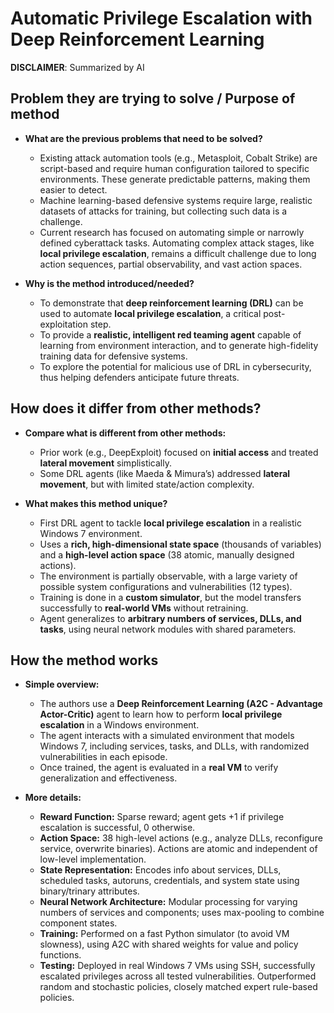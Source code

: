 # Automatic Privilege Escalation with Deep Reinforcement Learning

**DISCLAIMER**: Summarized by AI

## Problem they are trying to solve / Purpose of method

- **What are the previous problems that need to be solved?**
  - Existing attack automation tools (e.g., Metasploit, Cobalt Strike) are script-based and require human configuration tailored to specific environments. These generate predictable patterns, making them easier to detect.
  - Machine learning-based defensive systems require large, realistic datasets of attacks for training, but collecting such data is a challenge.
  - Current research has focused on automating simple or narrowly defined cyberattack tasks. Automating complex attack stages, like **local privilege escalation**, remains a difficult challenge due to long action sequences, partial observability, and vast action spaces.

- **Why is the method introduced/needed?**
  - To demonstrate that **deep reinforcement learning (DRL)** can be used to automate **local privilege escalation**, a critical post-exploitation step.
  - To provide a **realistic, intelligent red teaming agent** capable of learning from environment interaction, and to generate high-fidelity training data for defensive systems.
  - To explore the potential for malicious use of DRL in cybersecurity, thus helping defenders anticipate future threats.

## How does it differ from other methods?

- **Compare what is different from other methods:**
  - Prior work (e.g., DeepExploit) focused on **initial access** and treated **lateral movement** simplistically.
  - Some DRL agents (like Maeda & Mimura’s) addressed **lateral movement**, but with limited state/action complexity.

- **What makes this method unique?**
  - First DRL agent to tackle **local privilege escalation** in a realistic Windows 7 environment.
  - Uses a **rich, high-dimensional state space** (thousands of variables) and a **high-level action space** (38 atomic, manually designed actions).
  - The environment is partially observable, with a large variety of possible system configurations and vulnerabilities (12 types).
  - Training is done in a **custom simulator**, but the model transfers successfully to **real-world VMs** without retraining.
  - Agent generalizes to **arbitrary numbers of services, DLLs, and tasks**, using neural network modules with shared parameters.

## How the method works

- **Simple overview:**
  - The authors use a **Deep Reinforcement Learning (A2C - Advantage Actor-Critic)** agent to learn how to perform **local privilege escalation** in a Windows environment.
  - The agent interacts with a simulated environment that models Windows 7, including services, tasks, and DLLs, with randomized vulnerabilities in each episode.
  - Once trained, the agent is evaluated in a **real VM** to verify generalization and effectiveness.

- **More details:**
  - **Reward Function:** Sparse reward; agent gets +1 if privilege escalation is successful, 0 otherwise.
  - **Action Space:** 38 high-level actions (e.g., analyze DLLs, reconfigure service, overwrite binaries). Actions are atomic and independent of low-level implementation.
  - **State Representation:** Encodes info about services, DLLs, scheduled tasks, autoruns, credentials, and system state using binary/trinary attributes.
  - **Neural Network Architecture:** Modular processing for varying numbers of services and components; uses max-pooling to combine component states.
  - **Training:** Performed on a fast Python simulator (to avoid VM slowness), using A2C with shared weights for value and policy functions.
  - **Testing:** Deployed in real Windows 7 VMs using SSH, successfully escalated privileges across all tested vulnerabilities. Outperformed random and stochastic policies, closely matched expert rule-based policies.
